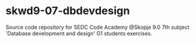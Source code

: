 # skwd9-07-dbdevdesign
Source code repository for SEDC Code Academy @Skopje 9.0 7th subject 'Database development and design' G1 students exercises.
